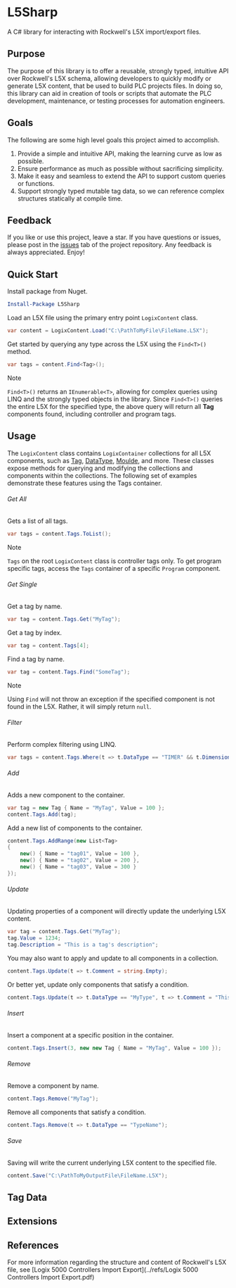 # L5Sharp
A C# library for interacting with Rockwell's L5X import/export files.

## Purpose
The purpose of this library is to offer a reusable, strongly typed, intuitive API
over Rockwell's L5X schema, allowing developers to quickly modify or generate L5X content,
that be used to build PLC projects files. In doing so, this library can aid in 
creation of tools or scripts that automate the PLC development, maintenance, or testing processes
for automation engineers.

## Goals
The following are some high level goals this project aimed to accomplish.
1. Provide a simple and intuitive API, making the learning curve as low as possible.
2. Ensure performance as much as possible without sacrificing simplicity.
3. Make it easy and seamless to extend the API to support custom queries or functions.
4. Support strongly typed mutable tag data, so we can reference complex structures statically at compile time.

## Feedback
If you like or use this project, leave a star. If you have questions or issues, 
please post in the [issues](https://github.com/tnunnink/L5Sharp/issues) tab 
of the project repository. Any feedback is always appreciated. Enjoy!

## Quick Start
Install package from Nuget.
```powershell
Install-Package L5Sharp
```
Load an L5X file using the primary entry point `LogixContent` class.
```c#
var content = LogixContent.Load("C:\PathToMyFile\FileName.L5X");
```
Get started by querying any type across the L5X using the `Find<T>()` method.
```csharp
var tags = content.Find<Tag>();
```
>[!NOTE]
>`Find<T>()` returns an `IEnumerable<T>`, allowing for complex queries
using LINQ and the strongly typed objects in the library. 
> Since `Find<T>()` queries the entire L5X for the specified type, the above query
> will return all **Tag** components found, including controller and program tags.

## Usage
The `LogixContent` class contains `LogixContainer` collections for all L5X components, 
such as [Tag](xref:L5Sharp.Components.Tag), [DataType](xref:L5Sharp.Components.DataType),
[Moulde](xref:L5Sharp.Components.Module), and more. 
These classes expose methods for querying and modifying the collections and components within the collections.
The following set of examples demonstrate these features using the Tags container.

###### Get All
Gets a list of all tags.
```c# 
var tags = content.Tags.ToList();
```
>[!NOTE]
>`Tags` on the root `LogixContent` class is controller tags only.
> To get program specific tags, access the `Tags` container of a 
> specific `Program` component.
###### Get Single
Get a tag by name.
```c#
var tag = content.Tags.Get("MyTag");
```
Get a tag by index.
```c#
var tag = content.Tags[4];
```
Find a tag by name.
```c#
var tag = content.Tags.Find("SomeTag");
```
>[!NOTE] 
> Using `Find` will not throw an exception if the specified component is not found in
> the L5X. Rather, it will simply return `null`.
###### Filter
Perform complex filtering using LINQ.
```c#
var tags = content.Tags.Where(t => t.DataType == "TIMER" && t.Dimensions.IsEmpty && t["PRE"].Value >= 5000);
```
###### Add
Adds a new component to the container.
```c#
var tag = new Tag { Name = "MyTag", Value = 100 };
content.Tags.Add(tag);
```
Add a new list of components to the container.
```c#
content.Tags.AddRange(new List<Tag>
{
    new() { Name = "tag01", Value = 100 },
    new() { Name = "tag02", Value = 200 },
    new() { Name = "tag03", Value = 300 }
});
```
###### Update
Updating properties of a component will directly update the underlying L5X content.
```c#
var tag = content.Tags.Get("MyTag");
tag.Value = 1234;
tag.Description = "This is a tag's description";
```
You may also want to apply and update to all components in a collection.
```csharp
content.Tags.Update(t => t.Comment = string.Empty);
```
Or better yet, update only components that satisfy a condition.
```csharp
content.Tags.Update(t => t.DataType == "MyType", t => t.Comment = "This is an instance ot MyType");
```
###### Insert
Insert a component at a specific position in the container.
```c#
content.Tags.Insert(3, new new Tag { Name = "MyTag", Value = 100 });
```
###### Remove
Remove a component by name.
```c#
content.Tags.Remove("MyTag");
```
Remove all components that satisfy a condition.
```csharp
content.Tags.Remove(t => t.DataType == "TypeName");
```
###### Save
Saving will write the current underlying L5X content to the specified file.
```c#
content.Save("C:\PathToMyOutputFile\FileName.L5X");
``` 

## Tag Data

## Extensions


## References
For more information regarding the structure and content of Rockwell's L5X file,
see [Logix 5000 Controllers Import Export](../refs/Logix 5000 Controllers Import Export.pdf)
